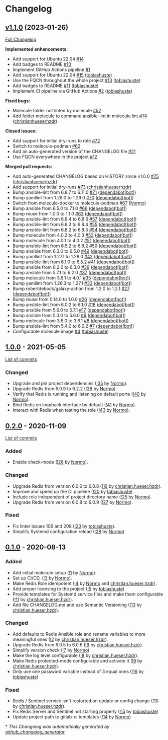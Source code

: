 # Changelog

## [v1.1.0](https://github.com/hifis-net/ansible-role-redis/tree/v1.1.0) (2023-01-26)

[Full Changelog](https://github.com/hifis-net/ansible-role-redis/compare/v1.0.0...v1.1.0)

**Implemented enhancements:**

- Add support for Ubuntu 22.04 [\#14](https://github.com/hifis-net/ansible-role-redis/issues/14)
- Add badges to README [\#10](https://github.com/hifis-net/ansible-role-redis/issues/10)
- Implement GitHub Actions pipeline [\#1](https://github.com/hifis-net/ansible-role-redis/issues/1)
- Add support for Ubuntu 22.04 [\#15](https://github.com/hifis-net/ansible-role-redis/pull/15) ([tobiashuste](https://github.com/tobiashuste))
- Use the FQCN throughout the whole project [\#13](https://github.com/hifis-net/ansible-role-redis/pull/13) ([tobiashuste](https://github.com/tobiashuste))
- Add badges to README [\#11](https://github.com/hifis-net/ansible-role-redis/pull/11) ([tobiashuste](https://github.com/tobiashuste))
- Implement CI pipeline via GitHub Actions [\#2](https://github.com/hifis-net/ansible-role-redis/pull/2) ([tobiashuste](https://github.com/tobiashuste))

**Fixed bugs:**

- Molecule folder not linted by molecule [\#52](https://github.com/hifis-net/ansible-role-redis/issues/52)
- Add folder molecule to command ansible-lint in molecule lint [\#74](https://github.com/hifis-net/ansible-role-redis/pull/74) ([christianhueserhzdr](https://github.com/christianhueserhzdr))

**Closed issues:**

- Add support for initial dry-runs to role [\#72](https://github.com/hifis-net/ansible-role-redis/issues/72)
- Switch to molecule-podman [\#62](https://github.com/hifis-net/ansible-role-redis/issues/62)
- Add an auto-generated version of the CHANGELOG file [\#21](https://github.com/hifis-net/ansible-role-redis/issues/21)
- Use FQCN everywhere in the project [\#12](https://github.com/hifis-net/ansible-role-redis/issues/12)

**Merged pull requests:**

- Add auto-generated CHANGELOG based on HISTORY since v1.0.0 [\#75](https://github.com/hifis-net/ansible-role-redis/pull/75) ([christianhueserhzdr](https://github.com/christianhueserhzdr))
- Add support for initial dry-runs [\#73](https://github.com/hifis-net/ansible-role-redis/pull/73) ([christianhueserhzdr](https://github.com/christianhueserhzdr))
- Bump ansible-lint from 6.8.7 to 6.11.0 [\#71](https://github.com/hifis-net/ansible-role-redis/pull/71) ([dependabot[bot]](https://github.com/apps/dependabot))
- Bump yamllint from 1.28.0 to 1.29.0 [\#70](https://github.com/hifis-net/ansible-role-redis/pull/70) ([dependabot[bot]](https://github.com/apps/dependabot))
- Switch from molecule-docker to molecule-podman [\#67](https://github.com/hifis-net/ansible-role-redis/pull/67) ([Normo](https://github.com/Normo))
- Bump ansible from 6.5.0 to 7.1.0 [\#66](https://github.com/hifis-net/ansible-role-redis/pull/66) ([dependabot[bot]](https://github.com/apps/dependabot))
- Bump reuse from 1.0.0 to 1.1.0 [\#63](https://github.com/hifis-net/ansible-role-redis/pull/63) ([dependabot[bot]](https://github.com/apps/dependabot))
- Bump ansible-lint from 6.8.4 to 6.8.6 [\#57](https://github.com/hifis-net/ansible-role-redis/pull/57) ([dependabot[bot]](https://github.com/apps/dependabot))
- Bump ansible-lint from 6.8.3 to 6.8.4 [\#55](https://github.com/hifis-net/ansible-role-redis/pull/55) ([dependabot[bot]](https://github.com/apps/dependabot))
- Bump ansible-lint from 6.8.2 to 6.8.3 [\#54](https://github.com/hifis-net/ansible-role-redis/pull/54) ([dependabot[bot]](https://github.com/apps/dependabot))
- Bump molecule from 4.0.2 to 4.0.3 [\#53](https://github.com/hifis-net/ansible-role-redis/pull/53) ([dependabot[bot]](https://github.com/apps/dependabot))
- Bump molecule from 4.0.1 to 4.0.2 [\#51](https://github.com/hifis-net/ansible-role-redis/pull/51) ([dependabot[bot]](https://github.com/apps/dependabot))
- Bump ansible-lint from 6.5.2 to 6.8.2 [\#50](https://github.com/hifis-net/ansible-role-redis/pull/50) ([dependabot[bot]](https://github.com/apps/dependabot))
- Bump ansible from 6.3.0 to 6.5.0 [\#49](https://github.com/hifis-net/ansible-role-redis/pull/49) ([dependabot[bot]](https://github.com/apps/dependabot))
- Bump yamllint from 1.27.1 to 1.28.0 [\#42](https://github.com/hifis-net/ansible-role-redis/pull/42) ([dependabot[bot]](https://github.com/apps/dependabot))
- Bump ansible-lint from 6.1.0 to 6.5.2 [\#41](https://github.com/hifis-net/ansible-role-redis/pull/41) ([dependabot[bot]](https://github.com/apps/dependabot))
- Bump ansible from 6.2.0 to 6.3.0 [\#39](https://github.com/hifis-net/ansible-role-redis/pull/39) ([dependabot[bot]](https://github.com/apps/dependabot))
- Bump ansible from 5.7.1 to 6.2.0 [\#37](https://github.com/hifis-net/ansible-role-redis/pull/37) ([dependabot[bot]](https://github.com/apps/dependabot))
- Bump molecule from 3.6.1 to 4.0.1 [\#35](https://github.com/hifis-net/ansible-role-redis/pull/35) ([dependabot[bot]](https://github.com/apps/dependabot))
- Bump yamllint from 1.26.3 to 1.27.1 [\#33](https://github.com/hifis-net/ansible-role-redis/pull/33) ([dependabot[bot]](https://github.com/apps/dependabot))
- Bump robertdebock/galaxy-action from 1.2.0 to 1.2.1 [\#27](https://github.com/hifis-net/ansible-role-redis/pull/27) ([dependabot[bot]](https://github.com/apps/dependabot))
- Bump reuse from 0.14.0 to 1.0.0 [\#26](https://github.com/hifis-net/ansible-role-redis/pull/26) ([dependabot[bot]](https://github.com/apps/dependabot))
- Bump ansible-lint from 6.0.2 to 6.1.0 [\#18](https://github.com/hifis-net/ansible-role-redis/pull/18) ([dependabot[bot]](https://github.com/apps/dependabot))
- Bump ansible from 5.6.0 to 5.7.1 [\#17](https://github.com/hifis-net/ansible-role-redis/pull/17) ([dependabot[bot]](https://github.com/apps/dependabot))
- Bump ansible from 5.3.0 to 5.6.0 [\#9](https://github.com/hifis-net/ansible-role-redis/pull/9) ([dependabot[bot]](https://github.com/apps/dependabot))
- Bump molecule from 3.6.0 to 3.6.1 [\#8](https://github.com/hifis-net/ansible-role-redis/pull/8) ([dependabot[bot]](https://github.com/apps/dependabot))
- Bump ansible-lint from 5.4.0 to 6.0.2 [\#7](https://github.com/hifis-net/ansible-role-redis/pull/7) ([dependabot[bot]](https://github.com/apps/dependabot))
- Configurable molecule image [\#4](https://github.com/hifis-net/ansible-role-redis/pull/4) ([tobiashuste](https://github.com/tobiashuste))

## [1.0.0](https://gitlab.com/hifis/ansible/redis-role/-/releases/v1.0.0) - 2021-05-05

[List of commits](https://gitlab.com/hifis/ansible/redis-role/-/compare/v0.2.0...v1.0.0)

### Changed

- Upgrade and pin project dependencies
  ([!35](https://gitlab.com/hifis/ansible/redis-role/-/merge_requests/35) 
  by [Normo](https://gitlab.com/Normo)).
- Upgrade Redis from 6.0.9 to 6.2.2
  ([!36](https://gitlab.com/hifis/ansible/redis-role/-/merge_requests/36)
  by [Normo](https://gitlab.com/Normo)).
- Verify that Redis is running and listening on default ports
  ([!40](https://gitlab.com/hifis/ansible/redis-role/-/merge_requests/40)
  by [Normo](https://gitlab.com/Normo)).
- Bind Redis on loopback interface by default
  ([!41](https://gitlab.com/hifis/ansible/redis-role/-/merge_requests/41)
  by [Normo](https://gitlab.com/Normo)).
- Interact with Redis when testing the role
  ([!43](https://gitlab.com/hifis/ansible/redis-role/-/merge_requests/43)
  by [Normo](https://gitlab.com/Normo)).

## [0.2.0](https://gitlab.com/hifis/ansible/redis-role/-/releases/v0.2.0) - 2020-11-09

[List of commits](https://gitlab.com/hifis/ansible/redis-role/-/compare/v0.1.0...v0.2.0)

### Added

- Enable check-mode
  ([!26](https://gitlab.com/hifis/ansible/redis-role/-/merge_requests/26)
  by [Normo](https://gitlab.com/Normo)).

### Changed

- Upgrade Redis from version 6.0.6 to 6.0.8
  ([!19](https://gitlab.com/hifis/ansible/redis-role/-/merge_requests/19) 
  by [christian.hueser.hzdr](https://gitlab.com/christian.hueser.hzdr)).
- Improve and speed up the CI pipeline
  ([!20](https://gitlab.com/hifis/ansible/redis-role/-/merge_requests/20) 
  by [tobiashuste](https://gitlab.com/tobiashuste)).
- Include role independent of project directory name
  ([!25](https://gitlab.com/hifis/ansible/redis-role/-/merge_requests/25)
  by [Normo](https://gitlab.com/Normo)).
- Upgrade Redis from version 6.0.8 to 6.0.9
  ([!27](https://gitlab.com/hifis/ansible/redis-role/-/merge_requests/27) 
  by [Normo](https://gitlab.com/Normo)).

### Fixed

- Fix linter issues 106 and 208
  ([!23](https://gitlab.com/hifis/ansible/redis-role/-/merge_requests/23) 
  by [tobiashuste](https://gitlab.com/tobiashuste)).
- Simplify Systemd configuration reload
  ([!28](https://gitlab.com/hifis/ansible/redis-role/-/merge_requests/28)
  by [Normo](https://gitlab.com/Normo)).

## [0.1.0](https://gitlab.com/hifis/ansible/redis-role/-/releases/v0.1.0) - 2020-08-13

### Added

- Add initial molecule setup
  ([!1](https://gitlab.com/hifis/ansible/redis-role/-/merge_requests/1) 
  by [Normo](https://gitlab.com/Normo)).
- Set up CI/CD.
  ([!3](https://gitlab.com/hifis/ansible/redis-role/-/merge_requests/3)
  by [Normo](https://gitlab.com/Normo)).
- Make Redis Role idempotent
  ([!4](https://gitlab.com/hifis/ansible/redis-role/-/merge_requests/4)
  by [Normo](https://gitlab.com/Normo) and [christian.hueser.hzdr](https://gitlab.com/christian.hueser.hzdr)).
- Add proper licensing to the project
  ([!5](https://gitlab.com/hifis/ansible/redis-role/-/merge_requests/5)
  by [tobiashuste](https://gitlab.com/tobiashuste)).
- Provide templates for Systemd service files and make them configurable
  ([!11](https://gitlab.com/hifis/ansible/redis-role/-/merge_requests/11)
  by [christian.hueser.hzdr](https://gitlab.com/christian.hueser.hzdr)).
- Add file CHANGELOG.md and use Semantic Versioning
  ([!13](https://gitlab.com/hifis/ansible/redis-role/-/merge_requests/13)
  by [christian.hueser.hzdr](https://gitlab.com/christian.hueser.hzdr)).

### Changed

- Add defaults to Redis Ansible role and rename variables to more meaningful ones
  ([!2](https://gitlab.com/hifis/ansible/redis-role/-/merge_requests/2)
  by [christian.hueser.hzdr](https://gitlab.com/christian.hueser.hzdr)).
- Upgrade Redis from 6.0.5 to 6.0.6
  ([!6](https://gitlab.com/hifis/ansible/redis-role/-/merge_requests/6)
  by [christian.hueser.hzdr](https://gitlab.com/christian.hueser.hzdr)).
- Simplify version check
  ([!7](https://gitlab.com/hifis/ansible/redis-role/-/merge_requests/7)
  by [Normo](https://gitlab.com/Normo)).
- Make the log level configurable
  ([!8](https://gitlab.com/hifis/ansible/redis-role/-/merge_requests/8)
  by [christian.hueser.hzdr](https://gitlab.com/christian.hueser.hzdr)).
- Make Redis protected-mode configurable and activate it
  ([!9](https://gitlab.com/hifis/ansible/redis-role/-/merge_requests/9)
  by [christian.hueser.hzdr](https://gitlab.com/christian.hueser.hzdr)).
- Only use one password variable instead of 3 equal ones
  ([!16](https://gitlab.com/hifis/ansible/redis-role/-/merge_requests/16)
  by [tobiashuste](https://gitlab.com/tobiashuste))

### Fixed

- Redis / Sentinel service isn't restarted on update or config change
  ([!10](https://gitlab.com/hifis/ansible/redis-role/-/merge_requests/10)
  by [christian.hueser.hzdr](https://gitlab.com/christian.hueser.hzdr)).
- Fix Redis Server and Sentinel not starting properly
  ([!15](https://gitlab.com/hifis/ansible/redis-role/-/merge_requests/15)
  by [tobiashuste](https://gitlab.com/tobiashuste))
- Update project path to gitlab-ci templates
  ([!14](https://gitlab.com/hifis/ansible/redis-role/-/merge_requests/14)
  by [Normo](https://gitlab.com/Normo))


\* *This Changelog was automatically generated by [github_changelog_generator](https://github.com/github-changelog-generator/github-changelog-generator)*
